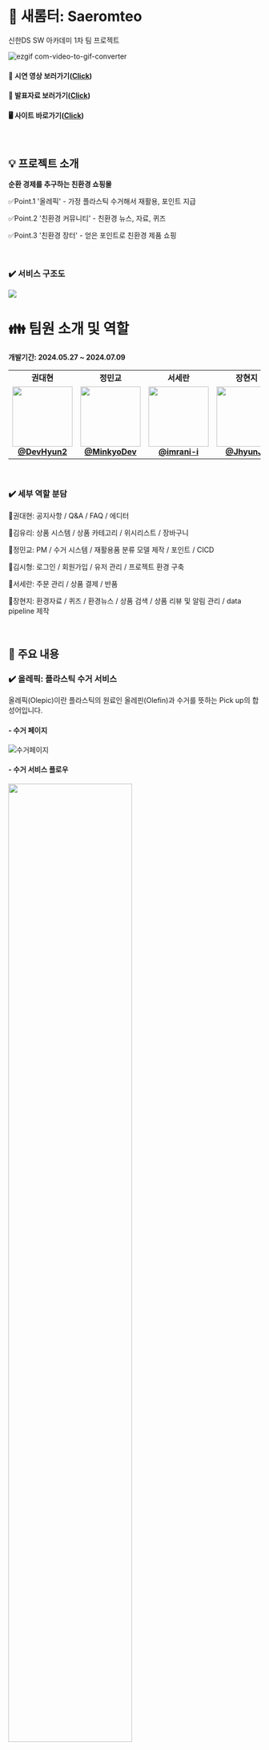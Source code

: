 # 🌱 새롬터: Saeromteo

신한DS SW 아카데미 1차 팀 프로젝트

![ezgif com-video-to-gif-converter](https://github.com/user-attachments/assets/6718d4a5-cf31-446b-a4a7-6a8a287ba2b6)

#### 🎥 시연 영상 보러가기([Click](https://www.youtube.com/watch?v=2aBmCkz1ZEE))
#### 📙 발표자료 보러가기([Click](https://github.com/Saerom-teo/server/blob/main/docs/%EC%83%88%EB%A1%AC%ED%84%B0-%EB%B0%9C%ED%91%9C%EC%9E%90%EB%A3%8C_%EB%B0%9C%ED%91%9C_%EC%B5%9C%EC%A2%85.pdf))
#### 🖥️ 사이트 바로가기([Click](http://saeromteo.shop/))

<br/>

## 💡 프로젝트 소개

**순환 경제를 추구하는 친환경 쇼핑몰**

✅Point.1 '올레픽' - 가정 플라스틱 수거해서 재활용, 포인트 지급 

✅Point.2 '친환경 커뮤니티' - 친환경 뉴스, 자료, 퀴즈

✅Point.3 '친환경 장터' - 얻은 포인트로 친환경 제품 쇼핑

<br/>

### ✔️ 서비스 구조도

<img src="https://github.com/user-attachments/assets/7da6d591-939b-40ee-a4a1-af8fcf4f65ce">


<br/>

# :family: 팀원 소개 및 역할

**개발기간: 2024.05.27 ~ 2024.07.09**

<table>
  <tr>
<td align="center"><b>권대현</b></td>
    <td align="center"><b>정민교</b></td>
    <td align="center"><b>서세란</b></td>
    <td align="center"><b>장현지</b></td>
    <td align="center"><b>김시형</b></td>
    <td align="center"><b>김유리</b></td>
  </tr>
  <tr>
    <td align="center"><a href="https://github.com/DevHyun2"><img src="https://avatars.githubusercontent.com/DevHyun2" width="120px;" alt=""><br/><b>@DevHyun2</b>
    <td align="center"><a href="https://github.com/MinkyoDev"><img src="https://avatars.githubusercontent.com/MinkyoDev" width="120px;" alt=""><br/><b>@MinkyoDev</b>
    <td align="center"><a href="https://github.com/imrani-i"><img src="https://avatars.githubusercontent.com/imrani-i" width="120px;" alt=""><br/><b>@imrani-i</b>
    <td align="center"><a href="https://github.com/JhyunJ1"><img src="https://avatars.githubusercontent.com/JhyunJ1" width="120px;" alt=""><br/><b>@JhyunJ1</b>
    <td align="center"><a href="https://github.com/kimsh300"><img src="https://avatars.githubusercontent.com/kimsh300" width="120px;" alt=""><br/><b>@kimsh300</b>
    <td align="center"><a href="https://github.com/kimyurie"><img src="https://avatars.githubusercontent.com/kimyurie" width="120px;" alt=""><br/><b>@kimyurie</b>
    </td>
  </tr>
</table>
      
<br/>

### ✔️ 세부 역할 분담

🔹권대현: 공지사항 / Q&A / FAQ / 에디터

🔹김유리: 상품 시스템 / 상품 카테고리 / 위시리스트 / 장바구니

🔹정민교: PM / 수거 시스템 / 재활용품 분류 모델 제작 / 포인트 / CICD

🔹김시형: 로그인 / 회원가입 / 유저 관리 / 프로젝트 환경 구축

🔹서세란: 주문 관리 / 상품 결제 / 반품

🔹장현지: 환경자료 / 퀴즈 / 환경뉴스 / 상품 검색 / 상품 리뷰 및 알림 관리 / data pipeline 제작

<br/>

## 📒 주요 내용

### ✔️ 올레픽: 플라스틱 수거 서비스

올레픽(Olepic)이란 플라스틱의 원료인 올레핀(Olefin)과 수거를 뜻하는 Pick up의 합성어입니다.

#### - 수거 페이지

![수거페이지](https://github.com/user-attachments/assets/34349660-cce0-4eae-aab6-3c8666cda026)

#### - 수거 서비스 플로우

<img src="https://github.com/user-attachments/assets/b98245fb-46af-4463-820f-578bb81bdedc" width="70%">

#### - AI 물품 검사

YOLOv5를 이용한 Object detection 모델을 사용하여 재활용품 분류

[AI Repository 바로가기]()

### ✔️ 친환경 커뮤니티

#### - 환경 커뮤니티 페이지

![환경자료 페이지](https://github.com/user-attachments/assets/e5841af4-0120-4999-b1d4-d0ca5886783d)

### ✔️ 친환경 장터

#### - 거래 품목페이지
![거래 품목 페이지](https://github.com/user-attachments/assets/d76df7c0-b7ca-4abd-b963-d9c851aa378c)

### ✔️ 고객샌터

#### - 고객센터 페이지

![고객센터 페이지](https://github.com/user-attachments/assets/b7d7448e-3e4d-4f55-85ef-254a5ecf9c33)

<br/>

## 🗃️ 시스템 아키텍처

<img src="https://github.com/user-attachments/assets/67a53617-b33f-42bb-9efa-fd2ec60d65d5" width="80%">

<br/>

## 🛠 기술 스택

#### - Front-end
<img src="https://img.shields.io/badge/HTML5-E34F26?style=for-the-badge&logo=html5&logoColor=white" alt="HTML5"> <img src="https://img.shields.io/badge/CSS3-1572B6?style=for-the-badge&logo=css3&logoColor=white" alt="CSS3"> <img src="https://img.shields.io/badge/JavaScript-F7DF1E?style=for-the-badge&logo=javascript&logoColor=black" alt="JavaScript">

#### - Back-end
<img src="https://img.shields.io/badge/Java-007396?style=for-the-badge&logo=java&logoColor=white" alt="Java"> <img src="https://img.shields.io/badge/Spring-6DB33F?style=for-the-badge&logo=spring&logoColor=white" alt="Spring">

#### - AI
<img src="https://img.shields.io/badge/python-3776AB?style=for-the-badge&logo=python&logoColor=white" alt="Python"> <img src="https://img.shields.io/badge/fastapi-009688?style=for-the-badge&logo=fastapi&logoColor=white" alt="FastAPI"> <img src="https://img.shields.io/badge/pytorch-EE4C2C?style=for-the-badge&logo=pytorch&logoColor=white" alt="PyTorch"> <img src="https://img.shields.io/badge/ONNX-005CED?style=for-the-badge&logo=onnx&logoColor=white" alt="ONNX">

#### - Data
<img src="https://img.shields.io/badge/MySQL-4479A1?style=for-the-badge&logo=mysql&logoColor=white" alt="MySQL"> <img src="https://img.shields.io/badge/Apache%20Airflow-017CEE?style=for-the-badge&logo=apache-airflow&logoColor=white" alt="Apache Airflow">

#### - Collaboration Tools
<img src="https://img.shields.io/badge/GitHub-181717?style=for-the-badge&logo=github&logoColor=white" alt="GitHub"> <img src="https://img.shields.io/badge/Miro-050038?style=for-the-badge&logo=miro&logoColor=white" alt="Miro"> <img src="https://img.shields.io/badge/Notion-000000?style=for-the-badge&logo=notion&logoColor=white" alt="Notion"> <img src="https://img.shields.io/badge/Figma-F24E1E?style=for-the-badge&logo=figma&logoColor=white" alt="Figma">


